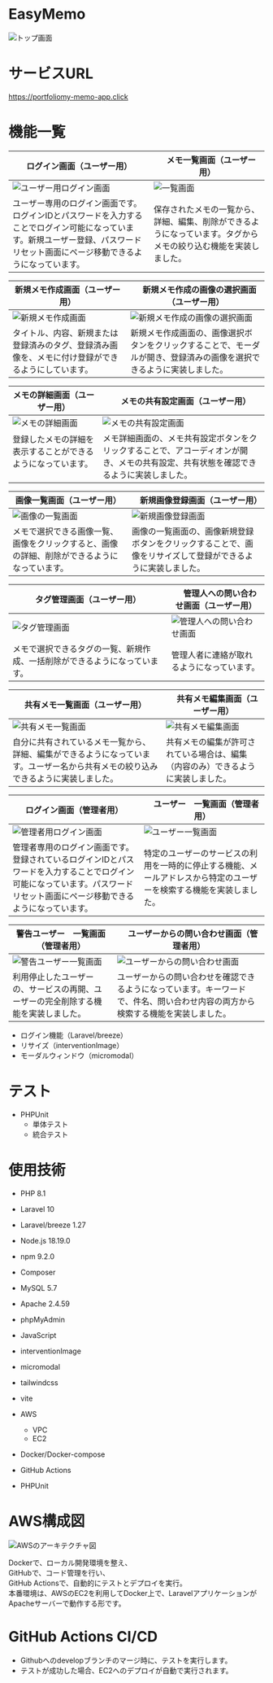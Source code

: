 # EasyMemo

![トップ画面](readme_images/top.png)

# サービスURL

https://portfoliomy-memo-app.click

# 機能一覧

| ログイン画面（ユーザー用）                                                                                   | 　メモ一覧画面（ユーザー用）                                           |
|-------------------------------------------------------------------------------------------------|----------------------------------------------------------|
| ![ユーザー用ログイン画面](readme_images/user_login.png)                                                    | ![一覧画面](readme_images/memo/memo_index.png)               |
| ユーザー専用のログイン画面です。<br />ログインIDとパスワードを入力することでログイン可能になっています。新規ユーザー登録、パスワードリセット画面にページ移動できるようになっています。 | 保存されたメモの一覧から、詳細、編集、削除ができるようになっています。タグからメモの絞り込む機能を実装しました。 |

| 新規メモ作成画面（ユーザー用）                                   | 　新規メモ作成の画像の選択画面（ユーザー用）                                      |
|---------------------------------------------------|-------------------------------------------------------------|
| ![新規メモ作成画面](readme_images/memo/memo_create.png)   | ![新規メモ作成の画像の選択画面](readme_images/memo/memo_create_image.png) |
| タイトル、内容、新規または登録済みのタグ、登録済み画像を、メモに付け登録ができるようにしています。 | 新規メモ作成画面の、画像選択ボタンをクリックすることで、モーダルが開き、登録済みの画像を選択できるように実装しました。 |

| メモの詳細画面（ユーザー用）                               | 　メモの共有設定画面（ユーザー用）                                                   |
|----------------------------------------------|---------------------------------------------------------------------|
| ![メモの詳細画面](readme_images/memo/memo_show.png) | ![メモの共有設定画面](readme_images/memo/memo_show_setting.png)              |
| 登録したメモの詳細を表示することができるようになっています。            　　 | メモ詳細画面の、メモ共有設定ボタンをクリックすることで、アコーディオンが開き、メモの共有設定、共有状態を確認できるように実装しました。 |

| 画像一覧画面（ユーザー用）                                   | 　新規画像登録画面（ユーザー用）                                       |
|-------------------------------------------------|--------------------------------------------------------|
| ![画像の一覧画面](readme_images/image/image_index.png) | ![新規画像登録画面](readme_images/image/image_create.png)      |
| メモで選択できる画像一覧、画像をクリックすると、画像の詳細、削除ができるようになっています。  | 画像の一覧画面の、画像新規登録ボタンをクリックすることで、画像をリサイズして登録ができるように実装しました。 |

| タグ管理画面（ユーザー用）                              | 　管理人への問い合わせ画面（ユーザー用）                                 |
|--------------------------------------------|------------------------------------------------------|
| ![タグ管理画面](readme_images/tag/tag_index.png) | ![管理人への問い合わせ画面](readme_images/memo/memo_contact.png) |
| メモで選択できるタグの一覧、新規作成、一括削除ができるようになっています。      | 管理人者に連絡が取れるようになっています。                                |

| 共有メモ一覧画面（ユーザー用）                                                   | 　共有メモ編集画面（ユーザー用）                                    |
|-------------------------------------------------------------------|-----------------------------------------------------|
| ![共有メモ一覧画面](readme_images/setting/setting_index.png)              | ![共有メモ編集画面](readme_images/setting/setting_edit.png) |
| 自分に共有されているメモ一覧から、詳細、編集ができるようになっています。ユーザー名から共有メモの絞り込みできるように実装しました。 | 共有メモの編集が許可されている場合は、編集（内容のみ）できるように実装しました。            |

| ログイン画面（管理者用）                                                                                 | 　ユーザー　一覧画面（管理者用）                                               |
|----------------------------------------------------------------------------------------------|----------------------------------------------------------------|
| ![管理者用ログイン画面](readme_images/admin_login.png)                                                 | ![ユーザー一覧画面](readme_images/users/users_index.png)               |
| 管理者専用のログイン画面です。<br />登録されているログインIDとパスワードを入力することでログイン可能になっています。パスワードリセット画面にページ移動できるようになっています。 | 特定のユーザーのサービスの利用を一時的に停止する機能、メールアドレスから特定のユーザーを検索する機能を実装しました。 　　　 |

| 警告ユーザー　一覧画面（管理者用）                                          | 　ユーザーからの問い合わせ画面（管理者用）                                            |
|------------------------------------------------------------|------------------------------------------------------------------|
| ![警告ユーザー一覧画面](readme_images/users/warning_users_index.png) | ![ユーザーからの問い合わせ画面](readme_images/users/users_contact.png)         |
| 利用停止したユーザーの、サービスの再開、ユーザーの完全削除する機能を実装しました。                  | ユーザーからの問い合わせを確認できるようになっています。キーワードで、件名、問い合わせ内容の両方から検索する機能を実装しました。 |

- ログイン機能（Laravel/breeze）
- リサイズ（interventionImage）
- モーダルウィンドウ（micromodal）

# テスト

- PHPUnit
    - 単体テスト
    - 統合テスト

# 使用技術

- PHP 8.1
- Laravel 10
- Laravel/breeze 1.27
- Node.js 18.19.0
- npm 9.2.0
- Composer

- MySQL 5.7
- Apache 2.4.59
- phpMyAdmin

- JavaScript
- interventionImage
- micromodal
- tailwindcss
- vite

- AWS
    - VPC
    - EC2

- Docker/Docker-compose
- GitHub Actions
- PHPUnit

# AWS構成図

![AWSのアーキテクチャ図](readme_images/aws_architecture.png)

Dockerで、ローカル開発環境を整え、<br />
GitHubで、コード管理を行い、<br />
GitHub Actionsで、自動的にテストとデプロイを実行。<br />
本番環境は、AWSのEC2を利用してDocker上で、LaravelアプリケーションがApacheサーバーで動作する形です。

# GitHub Actions CI/CD

- Githubへのdevelopブランチのマージ時に、テストを実行します。
- テストが成功した場合、EC2へのデプロイが自動で実行されます。
